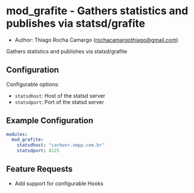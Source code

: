 mod_grafite - Gathers statistics and publishes via statsd/grafite
=================================================================

* Author: Thiago Rocha Camargo (rochacamargothiago@gmail.com)

Gathers statistics and publishes via statsd/grafite


Configuration
-------------

Configurable options:
- `statsdhost`: Host of the statsd server
- `statsdport`: Port of the statsd server


Example Configuration
---------------------

```yaml
modules:
  mod_grafite:
    statsdhost: "carbonr.xmpp.com.br"
    statsdport: 8125
```


Feature Requests
---------------

 - Add support for configurable Hooks
